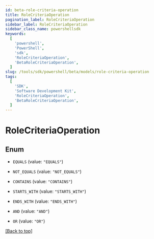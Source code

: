 ```yaml
---
id: beta-role-criteria-operation
title: RoleCriteriaOperation
pagination_label: RoleCriteriaOperation
sidebar_label: RoleCriteriaOperation
sidebar_class_name: powershellsdk
keywords:
  [
    'powershell',
    'PowerShell',
    'sdk',
    'RoleCriteriaOperation',
    'BetaRoleCriteriaOperation',
  ]
slug: /tools/sdk/powershell/beta/models/role-criteria-operation
tags:
  [
    'SDK',
    'Software Development Kit',
    'RoleCriteriaOperation',
    'BetaRoleCriteriaOperation',
  ]
---
```


# RoleCriteriaOperation

## Enum

- `EQUALS` (value: `"EQUALS"`)

- `NOT_EQUALS` (value: `"NOT_EQUALS"`)

- `CONTAINS` (value: `"CONTAINS"`)

- `STARTS_WITH` (value: `"STARTS_WITH"`)

- `ENDS_WITH` (value: `"ENDS_WITH"`)

- `AND` (value: `"AND"`)

- `OR` (value: `"OR"`)

[[Back to top]](#)
